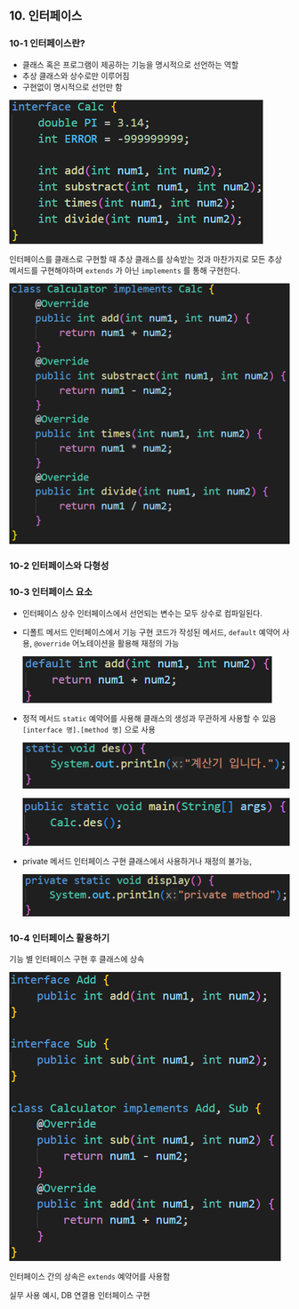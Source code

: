 ## 10. 인터페이스
### 10-1 인터페이스란?

- 클래스 혹은 프로그램이 제공하는 기능을 명시적으로 선언하는 역할
- 추상 클래스와 상수로만 이루어짐
- 구현없이 명시적으로 선언만 함

![](./img/chapter_8.png)

인터페이스를 클래스로 구현할 때 추상 클래스를 상속받는 것과 마찬가지로 모든 추상 메서드를 구현해야하며 `extends` 가 아닌 `implements` 를 통해 구현한다.

![](./img/chapter_8-1.png)

### 10-2 인터페이스와 다형성

### 10-3 인터페이스 요소
- 인터페이스 상수
  인터페이스에서 선언되는 변수는 모두 상수로 컴파일된다.
- 디폴트 메서드
  인터페이스에서 기능 구현 코드가 작성된 메서드, `default`
 예약어 사용, `@override` 어노테이션을 활용해 재정의 가능
  
  ![](./img/chapter_8-2.png)
- 정적 메서드
  `static` 예약어를 사용해 클래스의 생성과 무관하게 사용할 수 있음 `[interface 명].[method 명]` 으로 사용
  
  ![](./img/chapter_8-3.png)
  
  ![](./img/chapter_8-4.png)
- private 메서드
  인터페이스 구현 클래스에서 사용하거나 재정의 불가능,
  
  ![](./img/chapter_8-5.png)

### 10-4 인터페이스 활용하기

기능 별 인터페이스 구현 후 클래스에 상속

![](./img/chapter_8-6.png)

인터페이스 간의 상속은 `extends` 예약어를 사용함

실무 사용 예시, DB 연결용 인터페이스 구현
